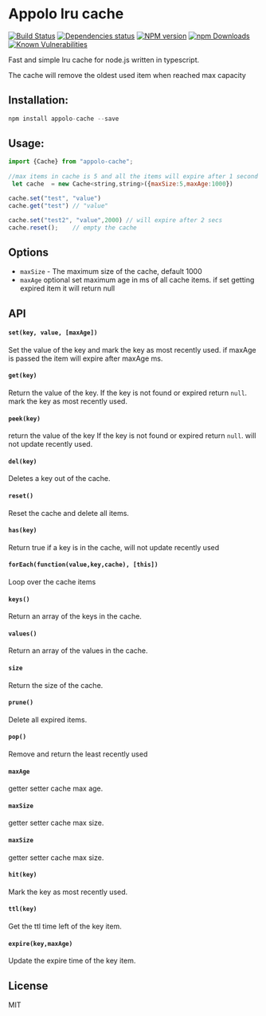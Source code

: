 # Appolo lru cache
[![Build Status](https://travis-ci.org/shmoop207/appolo-cache.svg?branch=master)](https://travis-ci.org/shmoop207/appolo-cache) [![Dependencies status](https://david-dm.org/shmoop207/appolo-cache.svg)](https://david-dm.org/shmoop207/appolo-cache) [![NPM version](https://badge.fury.io/js/appolo-cache.svg)](https://badge.fury.io/js/appolo-cache)  [![npm Downloads](https://img.shields.io/npm/dm/appolo-cache.svg?style=flat)](https://www.npmjs.com/package/appolo-cache)
[![Known Vulnerabilities](https://snyk.io/test/github/shmoop207/appolo-cache/badge.svg)](https://snyk.io/test/github/shmoop207/appolo-cache)

Fast and simple lru cache for node.js written in typescript.

The cache will remove the oldest used item when reached max capacity 
## Installation:

```javascript
npm install appolo-cache --save
```

## Usage:

```javascript
import {Cache} from "appolo-cache";
 
//max items in cache is 5 and all the items will expire after 1 second
 let cache  = new Cache<string,string>({maxSize:5,maxAge:1000})

cache.set("test", "value")
cache.get("test") // "value"

cache.set("test2", "value",2000) // will expire after 2 secs
cache.reset();    // empty the cache
```



## Options

- `maxSize` -  The maximum size of the cache, default 1000 
- `maxAge` optional set maximum age in ms of all cache items. if set getting expired item it will return null


## API

#### `set(key, value, [maxAge])`
Set the value of the key and mark the key as most recently used.
if maxAge is passed the item will expire after maxAge ms.
#### `get(key)`
Return the value of the key.
If the key is not found or expired  return `null`. 
mark the key as most recently used.
#### `peek(key)`
return the value of the key
If the key is not found or expired  return `null`.
will not update recently used.
#### `del(key)`
Deletes a key out of the cache.
#### `reset()`
Reset the cache and delete all items.
#### `has(key)`
Return true if a key is in the cache, will not update recently used
#### `forEach(function(value,key,cache), [this])`
Loop over the cache items
#### `keys()`
Return an array of the keys in the cache.
#### `values()`
Return an array of the values in the cache.
#### `size`
Return the size of the cache.
#### `prune()`
Delete all expired items.
#### `pop()`
Remove and return the least recently used
#### `maxAge`
getter setter cache max age.
#### `maxSize`
getter setter cache max size.
#### `maxSize`
getter setter cache max size.
#### `hit(key)`
Mark the key as most recently used.
#### `ttl(key)`
Get the ttl time left of the key item.
#### `expire(key,maxAge)`
Update the expire time of the key item.

## License
MIT
